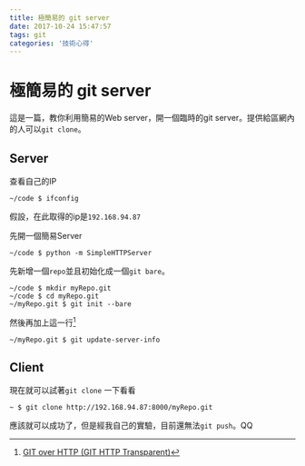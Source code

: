```yaml
---
title: 極簡易的 git server
date: 2017-10-24 15:47:57
tags: git
categories: '技術心得'
---
```


# 極簡易的 git server

這是一篇，教你利用簡易的Web server，開一個臨時的git server。提供給區網內的人可以`git clone`。

## Server

查看自己的IP

```shell=
~/code $ ifconfig
```

假設，在此取得的ip是`192.168.94.87`

先開一個簡易Server

```shell=
~/code $ python -m SimpleHTTPServer
```

先新增一個`repo`並且初始化成一個`git bare`。

```shell=
~/code $ mkdir myRepo.git
~/code $ cd myRepo.git
~/myRepo.git $ git init --bare
```

然後再加上這一行[^1]

```shell=
~/myRepo.git $ git update-server-info
```

## Client

現在就可以試著`git clone` 一下看看

```shell=
~ $ git clone http://192.168.94.87:8000/myRepo.git
```

應該就可以成功了，但是經我自己的實驗，目前還無法`git push`。QQ


[^1]: [GIT over HTTP (GIT HTTP Transparent)](http://blog.xuite.net/zack_pan/blog/65273998-GIT+over+HTTP+%28GIT+HTTP+Transparent%29)
